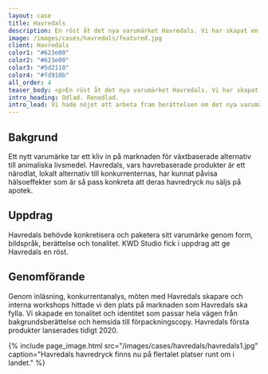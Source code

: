 ```yaml
---
layout: case
title: Havredals
description: En röst åt det nya varumärket Havredals. Vi har skapat en tonalitet och identitet som passar hela vägen från bakgrundsberättelse till förpackningscopy.
image: /images/cases/havredals/featured.jpg
client: Havredals
color1: "#623e00"
color2: "#623e00"
color3: "#5d2110"
color4: "#fd910b"
all_order: 4
teaser_body: <p>En röst åt det nya varumärket Havredals. Vi har skapat en tonalitet och identitet som passar hela vägen från bakgrundsberättelse till förpackningscopy.</p>
intro_heading: Odlad. Renodlad.
intro_lead: Vi hade nöjet att arbeta fram berättelsen om det nya varumärket Havredals.
---
```

## Bakgrund

Ett nytt varumärke tar ett kliv in på marknaden för växtbaserade alternativ till animaliska livsmedel. Havredals, vars havrebaserade produkter är ett närodlat, lokalt alternativ till konkurrenternas, har kunnat påvisa hälsoeffekter som är så pass konkreta att deras havredryck nu säljs på apotek.  

## Uppdrag

Havredals behövde konkretisera och paketera sitt varumärke genom form, bildspråk, berättelse och tonalitet. KWD Studio fick i uppdrag att ge Havredals en röst. 

## Genomförande

Genom inläsning, konkurrentanalys, möten med Havredals skapare och interna workshops hittade vi den plats på marknaden som Havredals ska fylla. Vi skapade en tonalitet och identitet som passar hela vägen från bakgrundsberättelse och hemsida till förpackningscopy. Havredals första produkter lanserades tidigt 2020.

{%
  include page_image.html
  src="/images/cases/havredals/havredals1.jpg"
  caption="Havredals havredryck finns nu på flertalet platser runt om i landet."
%}
